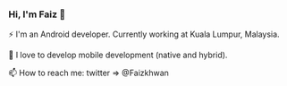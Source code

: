 ### Hi, I'm Faiz 👋

⚡ I'm an Android developer. Currently working at Kuala Lumpur, Malaysia.

📱 I love to develop mobile development (native and hybrid).

📫 How to reach me: twitter => @Faizkhwan
